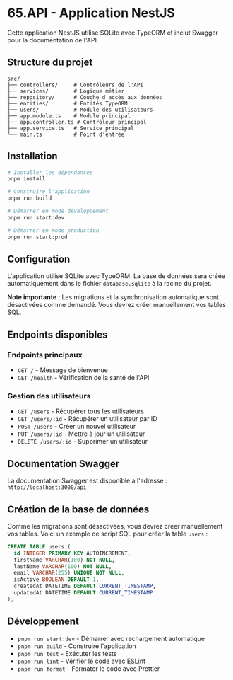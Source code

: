 # 65.API - Application NestJS

Cette application NestJS utilise SQLite avec TypeORM et inclut Swagger pour la documentation de l'API.

## Structure du projet

```
src/
├── controllers/     # Contrôleurs de l'API
├── services/        # Logique métier
├── repository/      # Couche d'accès aux données
├── entities/        # Entités TypeORM
├── users/           # Module des utilisateurs
├── app.module.ts    # Module principal
├── app.controller.ts # Contrôleur principal
├── app.service.ts   # Service principal
└── main.ts          # Point d'entrée
```

## Installation

```bash
# Installer les dépendances
pnpm install

# Construire l'application
pnpm run build

# Démarrer en mode développement
pnpm run start:dev

# Démarrer en mode production
pnpm run start:prod
```

## Configuration

L'application utilise SQLite avec TypeORM. La base de données sera créée automatiquement dans le fichier `database.sqlite` à la racine du projet.

**Note importante** : Les migrations et la synchronisation automatique sont désactivées comme demandé. Vous devrez créer manuellement vos tables SQL.

## Endpoints disponibles

### Endpoints principaux

- `GET /` - Message de bienvenue
- `GET /health` - Vérification de la santé de l'API

### Gestion des utilisateurs

- `GET /users` - Récupérer tous les utilisateurs
- `GET /users/:id` - Récupérer un utilisateur par ID
- `POST /users` - Créer un nouvel utilisateur
- `PUT /users/:id` - Mettre à jour un utilisateur
- `DELETE /users/:id` - Supprimer un utilisateur

## Documentation Swagger

La documentation Swagger est disponible à l'adresse : `http://localhost:3000/api`

## Création de la base de données

Comme les migrations sont désactivées, vous devrez créer manuellement vos tables. Voici un exemple de script SQL pour créer la table `users` :

```sql
CREATE TABLE users (
  id INTEGER PRIMARY KEY AUTOINCREMENT,
  firstName VARCHAR(100) NOT NULL,
  lastName VARCHAR(100) NOT NULL,
  email VARCHAR(255) UNIQUE NOT NULL,
  isActive BOOLEAN DEFAULT 1,
  createdAt DATETIME DEFAULT CURRENT_TIMESTAMP,
  updatedAt DATETIME DEFAULT CURRENT_TIMESTAMP
);
```

## Développement

- `pnpm run start:dev` - Démarrer avec rechargement automatique
- `pnpm run build` - Construire l'application
- `pnpm run test` - Exécuter les tests
- `pnpm run lint` - Vérifier le code avec ESLint
- `pnpm run format` - Formater le code avec Prettier
